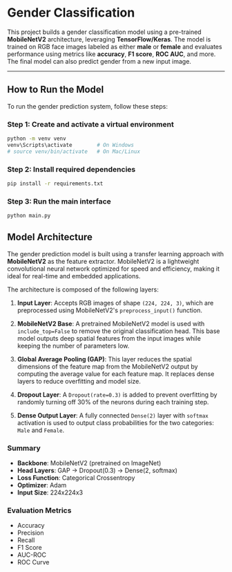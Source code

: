 
# Gender Classification

This project builds a gender classification model using a pre-trained **MobileNetV2** architecture, leveraging **TensorFlow/Keras**. The model is trained on RGB face images labeled as either **male** or **female** and evaluates performance using metrics like **accuracy**, **F1 score**, **ROC AUC**, and more. The final model can also predict gender from a new input image.


---

## How to Run the Model

To run the gender prediction system, follow these steps:
### Step 1: Create and activate a virtual environment
```bash
python -m venv venv
venv\Scripts\activate        # On Windows
# source venv/bin/activate   # On Mac/Linux
```

### Step 2: Install required dependencies
```bash
pip install -r requirements.txt
```
### Step 3: Run the main interface
```bash
python main.py
```

## Model Architecture

The gender prediction model is built using a transfer learning approach with **MobileNetV2** as the feature extractor. MobileNetV2 is a lightweight convolutional neural network optimized for speed and efficiency, making it ideal for real-time and embedded applications.

The architecture is composed of the following layers:

1. **Input Layer**: Accepts RGB images of shape `(224, 224, 3)`, which are preprocessed using MobileNetV2's `preprocess_input()` function.

2. **MobileNetV2 Base**: A pretrained MobileNetV2 model is used with `include_top=False` to remove the original classification head. This base model outputs deep spatial features from the input images while keeping the number of parameters low.

3. **Global Average Pooling (GAP)**: This layer reduces the spatial dimensions of the feature map from the MobileNetV2 output by computing the average value for each feature map. It replaces dense layers to reduce overfitting and model size.

4. **Dropout Layer**: A `Dropout(rate=0.3)` is added to prevent overfitting by randomly turning off 30% of the neurons during each training step.

5. **Dense Output Layer**: A fully connected `Dense(2)` layer with `softmax` activation is used to output class probabilities for the two categories: `Male` and `Female`.

### Summary

- **Backbone**: MobileNetV2 (pretrained on ImageNet)
- **Head Layers**: GAP → Dropout(0.3) → Dense(2, softmax)
- **Loss Function**: Categorical Crossentropy
- **Optimizer**: Adam
- **Input Size**: 224x224x3


###  Evaluation Metrics
* Accuracy
* Precision
* Recall
* F1 Score
* AUC-ROC
* ROC Curve
